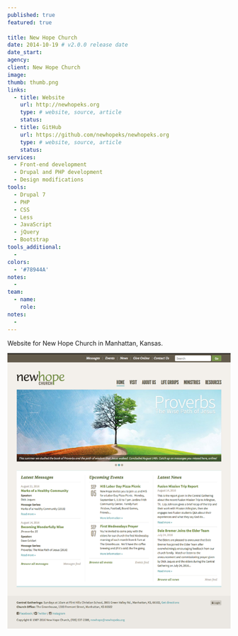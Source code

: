 ```yaml
---
published: true
featured: true

title: New Hope Church
date: 2014-10-19 # v2.0.0 release date
date_start:
agency:
client: New Hope Church
image:
thumb: thumb.png
links:
  - title: Website
    url: http://newhopeks.org
    type: # website, source, article
    status:
  - title: GitHub
    url: https://github.com/newhopeks/newhopeks.org
    type: # website, source, article
    status:
services:
  - Front-end development
  - Drupal and PHP development
  - Design modifications
tools:
  - Drupal 7
  - PHP
  - CSS
  - Less
  - JavaScript
  - jQuery
  - Bootstrap
tools_additional:
  -
colors:
  - '#78944A'
notes:
  -
team:
  - name:
    role:
notes:
  -
---
```


Website for New Hope Church in Manhattan, Kansas.

![New Hope Church website screenshot](image.png)
